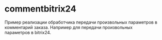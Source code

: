 # commentbitrix24
Пример реализации обработчика передачи произвольных параметров в комментарий заказа. Например для передачи произвольных параметров в bitrix24.
